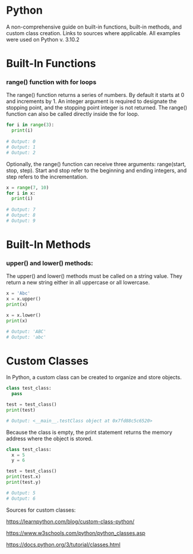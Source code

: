 # Python 

A non-comprehensive guide on built-in functions, built-in methods, and custom class creation. Links to sources where applicable. All examples were used on Python v. 3.10.2

# Built-In Functions

### range() function with for loops

The range() function returns a series of numbers. By default it starts at 0 and increments by 1. An integer argument is required to designate the stopping point, and the stopping point integer is not returned. The range() function can also be called directly inside the for loop.

```py
for i in range(3):
  print(i)
 
# Output: 0
# Output: 1
# Output: 2
```

Optionally, the range() function can receive three arguments: range(start, stop, step). Start and stop refer to the beginning and ending integers, and step refers to the incrementation. 

```py
x = range(7, 10)
for i in x:
  print(i)
 
# Output: 7
# Output: 8
# Output: 9
```

# Built-In Methods

### upper() and lower() methods:

The upper() and lower() methods must be called on a string value. They return a new string either in all uppercase or all lowercase.

```py
x = 'Abc'
x = x.upper()
print(x)

x = x.lower()
print(x)

# Output: 'ABC'
# Output: 'abc'
```

# Custom Classes

In Python, a custom class can be created to organize and store objects.

```py
class test_class:
  pass

test = test_class()
print(test)

# Output: <__main__.testClass object at 0x7fd88c5c6520>
```

Because the class is empty, the print statement returns the memory address where the object is stored. 

```py
class test_class:
  x = 5
  y = 6

test = test_class()
print(test.x)
print(test.y)

# Output: 5
# Output: 6
```

Sources for custom classes: 

https://learnpython.com/blog/custom-class-python/

https://www.w3schools.com/python/python_classes.asp

https://docs.python.org/3/tutorial/classes.html
